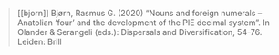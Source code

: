 > [[bjorn]]
> Bjørn, Rasmus G. (2020) “Nouns and foreign numerals – Anatolian ‘four’ and the development of the PIE decimal system”. In Olander & Serangeli (eds.): Dispersals and Diversification, 54-76. Leiden: Brill